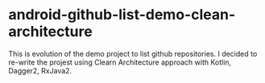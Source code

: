 # android-github-list-demo-clean-architecture
This is evolution of the demo project to list github repositories. I decided to re-write the projest using Clearn Architecture approach with Kotlin, Dagger2, RxJava2.
